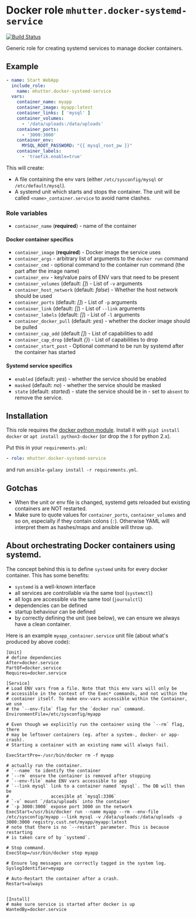 # Docker role `mhutter.docker-systemd-service`
[![Build Status](https://travis-ci.com/mhutter/ansible-docker-systemd-service.svg?branch=master)](https://travis-ci.com/mhutter/ansible-docker-systemd-service)

Generic role for creating systemd services to manage docker containers.

## Example

```yaml
- name: Start WebApp
  include_role:
    name: mhutter.docker-systemd-service
  vars:
    container_name: myapp
    container_image: myapp:latest
    container_links: [ 'mysql' ]
    container_volumes:
      - '/data/uploads:/data/uploads'
    container_ports:
      - '3000:3000'
    container_env:
      MYSQL_ROOT_PASSWORD: "{{ mysql_root_pw }}"
    container_labels:
      - 'traefik.enable=true'
```

This will create:

* A file containing the env vars (either `/etc/sysconfig/mysql` or `/etc/default/mysql`).
* A systemd unit which starts and stops the container. The unit will be called
  `<name>_container.service` to avoid name clashes.

### Role variables

* `container_name` (**required**) - name of the container

#### Docker container specifics

* `container_image` (**required**) - Docker image the service uses
* `container_args` - arbitrary list of arguments to the `docker run` command
* `container_cmd` - optional command to the container run command (the part after the
  image name)
* `container_env` - key/value pairs of ENV vars that need to be present
* `container_volumes` (default: _[]_) - List of `-v` arguments
* `container_host_network` (default: _false_) - Whether the host network should be used
* `container_ports` (default: _[]_) - List of `-p` arguments
* `container_link` (default: _[]_) - List of `--link` arguments
* `container_labels` (default: _[]_) - List of `-l` arguments
* `container_docker_pull` (default: _yes_) - whether the docker image should be pulled
* `container_cap_add` (default _[]_) - List of capabilities to add
* `container_cap_drop` (default _{}_) - List of capabilities to drop
* `container_start_post` - Optional command to be run by systemd after the container has started

#### Systemd service specifics

* `enabled` (default: _yes_) - whether the service should be enabled
* `masked` (default: _no_) - whether the service should be masked
* `state` (default: _started_) - state the service should be in - set to
  `absent` to remove the service.

## Installation

This role requires the [docker python module](https://pypi.org/project/docker/).
Install it with `pip3 install docker` or `apt install python3-docker`
(or drop the `3` for python 2.x).

Put this in your `requirements.yml`:

```yml
- role: mhutter.docker-systemd-service
```

and run `ansible-galaxy install -r requirements.yml`.


## Gotchas

* When the unit or env file is changed, systemd gets reloaded but existing
  containers are NOT restarted.
* Make sure to quote values for `container_ports`, `container_volumes` and so
  on, especially if they contain colons (`:`). Otherwise YAML will interpret
  them as hashes/maps and ansible will throw up.

## About orchestrating Docker containers using systemd.

The concept behind this is to define `systemd` units for every docker container.
This has some benefits:
- `systemd` is a well-known interface
- all services are controllable via the same tool (`systemctl`)
- all logs are accessible via the same tool (`journalctl`)
- dependencies can be defined
- startup behaviour can be defined
- by correctly defining the unit (see below), we can ensure we always have a clean container.

Here is an example `myapp_container.service` unit file (about what's produced
by above code):

    [Unit]
    # define dependencies
    After=docker.service
    PartOf=docker.service
    Requires=docker.service

    [Service]
    # Load ENV vars from a file. Note that this env vars will only be
    # accessible in the context of the Exec* commands, and not within the
    # container itself. To make env-vars accessible within the Container, we use
    # the `--env-file` flag for the `docker run` command.
    EnvironmentFile=/etc/sysconfig/myapp

    # Even though we explicitly run the container using the `--rm` flag, there
    # may be leftover containers (eg. after a system-, docker- or app-crash).
    # Starting a container with an existing name will always fail.

    ExecStartPre=-/usr/bin/docker rm -f myapp

    # actually run the container.
    # `--name` to identify the container
    # `--rm` ensure the container is removed after stopping
    # `--env-file` make ENV vars accessible to app
    # `--link mysql` link to a container named `mysql`. The DB will then be
    #                accesible at `mysql:3306`
    # `-v` mount `/data/uploads` into the container
    # `-p 3000:3000` expose port 3000 on the network
    ExecStart=/usr/bin/docker run --name myapp --rm --env-file /etc/sysconfig/myapp --link mysql -v /data/uploads:/data/uploads -p 3000:3000 registry.cust.net/myapp/myapp:latest
    # note that there is no `--restart` parameter. This is because restarting
    # is taken care of by `systemd`.

    # Stop command.
    ExecStop=/usr/bin/docker stop myapp

    # Ensure log messages are correctly tagged in the system log.
    SyslogIdentifier=myapp

    # Auto-Restart the container after a crash.
    Restart=always


    [Install]
    # make sure service is started after docker is up
    WantedBy=docker.service
